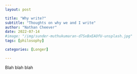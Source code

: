 ```yaml
---
layout: post

title: "Why write?"
subtitle: "Thoughts on why we and I write" 
author: "Nathan Cheever"
date: 2022-07-14
#image: "/img/sunder-muthukumaran-d7SxBxEAOfU-unsplash.jpg"
tags: [philosophy]

categories: [Longer]

---
```


Blah blah blah
